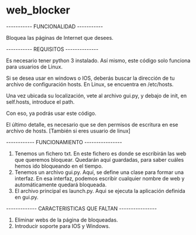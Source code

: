 # web_blocker

----------- FUNCIONALIDAD -----------

Bloquea las páginas de Internet que desees. 

----------- REQUISITOS --------------

Es necesario tener python 3 instalado. 
Así mismo, este código solo funciona para usuarios de Linux.

Si se desea usar en windows o IOS, deberás buscar la dirección de tu archivo de configuración hosts. En Linux, se encuentra en /etc/hosts.

Una vez ubicada su localización, vete al archivo gui.py, y debajo de init, en self.hosts, introduce el path.

Con eso, ya podrás usar este código.

El último detalle, es necesario que se den permisos de escritura en ese archivo de hosts. [También si eres usuario de linux]


------------ FUNCIONAMIENTO ----------------

1. Tenemos un fichero txt. En este fichero es donde se escribirán las web que queremos bloquear. Quedarán aquí guardadas, para saber cuáles hemos ido bloqueando en el tiempo.
2. Tenemos un archivo gui.py. Aquí, se define una clase para formar una interfaz. En esa interfaz, podemos escribir cualquier nombre de web y automáticamente quedará bloqueada.
3. El archivo principal es launch.py. Aqui se ejecuta la aplicación definida en gui.py.

------------- CARACTERISTICAS QUE FALTAN ----------------

1. Eliminar webs de la página de bloqueadas.
2. Introducir soporte para IOS y Windows.

